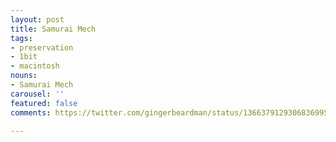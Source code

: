```yaml
---
layout: post
title: Samurai Mech
tags:
- preservation
- 1bit
- macintosh
nouns:
- Samurai Mech
carousel: ''
featured: false
comments: https://twitter.com/gingerbeardman/status/1366379129306836995

---
```

